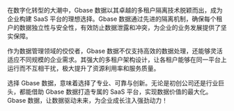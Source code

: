 在数字化转型的大潮中，Gbase 数据以其卓越的多租户隔离技术脱颖而出，成为企业构建 SaaS 平台的理想选择。Gbase 数据通过先进的隔离机制，确保每个租户的数据独立性与安全性，有效防止数据泄露和冲突，为企业的业务发展提供了坚实保障。

作为数据管理领域的佼佼者，Gbase 数据不仅支持高效的数据处理，还能够灵活适应不同规模的企业需求。其强大的多租户架构设计，让各租户能够在同一平台上运行而不互相干扰，极大提升了资源利用率和服务质量。

选择 Gbase 数据，意味着选择了专业、可靠与创新。无论是初创公司还是行业巨头，都能借助 Gbase 数据打造专属的 SaaS 平台，实现数据价值的最大化。Gbase 数据，让数据驱动未来，为企业成长注入强劲动力！